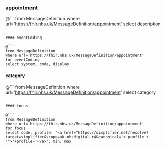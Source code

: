 ### appointment

@```
from MessageDefinition
where url='https://fhir.nhs.uk/MessageDefinition/appointment'
select description
```

#### eventCoding

@```
from MessageDefinition
where url='https://fhir.nhs.uk/MessageDefinition/appointment'
for eventCoding
select system, code, display
```

#### category

@```
from MessageDefinition
where url='https://fhir.nhs.uk/MessageDefinition/appointment'
select category
```

#### focus

@```
from MessageDefinition
where url='https://fhir.nhs.uk/MessageDefinition/appointment'
for focus
select code, profile: '<a href="https://simplifier.net/resolve?target=simplifier&scope=uk.nhsdigital.r4&canonical='+ profile + '">'+profile+'</a>', min, max
```
